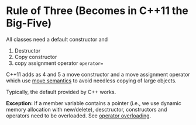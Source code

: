 # Rule of Three (Becomes in C++11 the Big-Five)

All classes need a default constructor and

 1. Destructor
 2. Copy constructor
 3. copy assignment operator `operator=` 

C++11 adds as 4 and 5 a move constructor and a move assignment operator which 
use [move semantics](https://www.cprogramming.com/c++11/rvalue-references-and-move-semantics-in-c++11.html) to avoid needless copying of large objects. 

Typically, the default provided by C++ works.

**Exception:** If a member variable contains a pointer (i.e., we use dynamic memory allocation with new/delete), desctructor, constructors and operators 
need to be overloaded. See [operator overloading](https://en.cppreference.com/w/cpp/language/operators).
